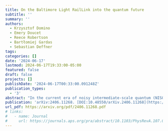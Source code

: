 ```yaml
---
title: On the Baltimore Light RailLink into the quantum future
subtitle: ''
summary: ''
authors:
  - Krzysztof Domino
  - Emery Doucet
  - Reece Robertson
  - Bartłomiej Gardas
  - Sebastian Deffner
tags:
categories: []
date: '2024-06-17'
lastmod: 2024-06-17T19:33:00-05:00
featured: false
draft: false
projects: []
publishDate: '2024-06-17T00:33:00.091248Z'
publication_types:
  - '3'
abstract: "In the current era of noisy intermediate-scale quantum (NISQ) technology, quantum devices present new avenues for addressing complex, real-world challenges including potentially NP-hard optimization problems. This work aims to showcase how the inherent noise in NISQ devices can be leveraged to solve such real-world problems effectively. Utilizing a D-Wave quantum annealer and IonQ's gate-based NISQ computers, we generate and analyze solutions for managing train traffic under stochastic disturbances. Our case study focuses on the Baltimore Light RailLink, which embodies the characteristics of both tramway and railway networks. We explore the feasibility of using NISQ technology to model the stochastic nature of disruptions in these transportation systems. Our research marks the inaugural application of both quantum computing paradigms to tramway and railway rescheduling, highlighting the potential of quantum noise as a beneficial resource in complex optimization scenarios."
publication: 'arXiv:2406.11268. [DOI:10.48550/arXiv.2406.11268](https://doi.org/10.48550/arXiv.2406.11268)'
url_pdf: https://arxiv.org/pdf/2406.11268.pdf
# links:
#   - name: Journal
#     url: https://journals.aps.org/pra/abstract/10.1103/PhysRevA.107.012209
---
```

